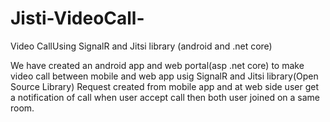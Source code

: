 # Jisti-VideoCall-
Video CallUsing SignalR and Jitsi library (android and .net core)

We have created an android app and web portal(asp .net core) to make video call between mobile and web app usig SignalR and Jitsi library(Open Source Library)
Request created from mobile app and at web side user get a notification of call when user accept call then both user joined on a same room.
